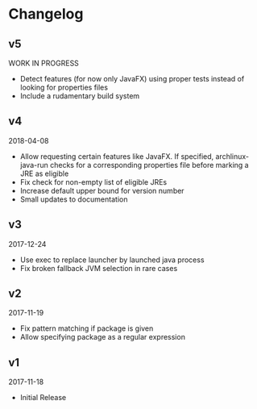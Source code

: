 # Changelog

## v5
WORK IN PROGRESS

* Detect features (for now only JavaFX) using proper tests instead of
  looking for properties files
* Include a rudamentary build system

## v4
2018-04-08

* Allow requesting certain features like JavaFX. If specified,
  archlinux-java-run checks for a corresponding properties file before
  marking a JRE as eligible
* Fix check for non-empty list of eligible JREs
* Increase default upper bound for version number
* Small updates to documentation

## v3
2017-12-24

* Use exec to replace launcher by launched java process
* Fix broken fallback JVM selection in rare cases


## v2
2017-11-19

* Fix pattern matching if package is given
* Allow specifying package as a regular expression


## v1
2017-11-18

* Initial Release

